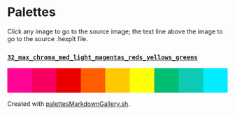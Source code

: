 # Palettes

Click any image to go to the source image; the text line above the image to go to the source .hexplt file.

### [`32_max_chroma_med_light_magentas_reds_yellows_greens`](32_max_chroma_med_light_magentas_reds_yellows_greens.hexplt)

[ ![32_max_chroma_med_light_magentas_reds_yellows_greens.png](32_max_chroma_med_light_magentas_reds_yellows_greens.png) ](32_max_chroma_med_light_magentas_reds_yellows_greens.png)

Created with [palettesMarkdownGallery.sh](https://github.com/earthbound19/_ebDev/blob/master/scripts/imgAndVideo/palettesMarkdownGallery.sh).